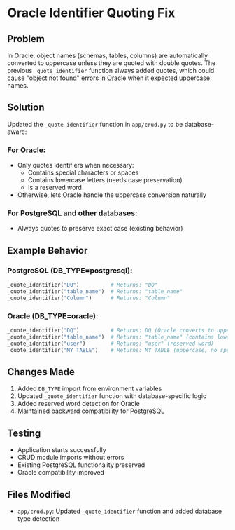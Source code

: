 # Oracle Identifier Quoting Fix

## Problem
In Oracle, object names (schemas, tables, columns) are automatically converted to uppercase unless they are quoted with double quotes. The previous `_quote_identifier` function always added quotes, which could cause "object not found" errors in Oracle when it expected uppercase names.

## Solution
Updated the `_quote_identifier` function in `app/crud.py` to be database-aware:

### For Oracle:
- Only quotes identifiers when necessary:
  - Contains special characters or spaces
  - Contains lowercase letters (needs case preservation)
  - Is a reserved word
- Otherwise, lets Oracle handle the uppercase conversion naturally

### For PostgreSQL and other databases:
- Always quotes to preserve exact case (existing behavior)

## Example Behavior

### PostgreSQL (DB_TYPE=postgresql):
```python
_quote_identifier("DQ")          # Returns: "DQ"
_quote_identifier("table_name")  # Returns: "table_name"
_quote_identifier("Column")      # Returns: "Column"
```

### Oracle (DB_TYPE=oracle):
```python
_quote_identifier("DQ")          # Returns: DQ (Oracle converts to uppercase)
_quote_identifier("table_name")  # Returns: "table_name" (contains lowercase)
_quote_identifier("user")        # Returns: "user" (reserved word)
_quote_identifier("MY_TABLE")    # Returns: MY_TABLE (uppercase, no special chars)
```

## Changes Made
1. Added `DB_TYPE` import from environment variables
2. Updated `_quote_identifier` function with database-specific logic
3. Added reserved word detection for Oracle
4. Maintained backward compatibility for PostgreSQL

## Testing
- Application starts successfully
- CRUD module imports without errors
- Existing PostgreSQL functionality preserved
- Oracle compatibility improved

## Files Modified
- `app/crud.py`: Updated `_quote_identifier` function and added database type detection
